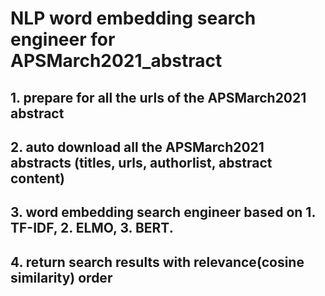 # NLP word embedding search engineer for APSMarch2021_abstract 

## 1. prepare for all the urls of the APSMarch2021 abstract

## 2. auto download all the APSMarch2021 abstracts (titles, urls, authorlist, abstract content)

## 3. word embedding search engineer based on 1. TF-IDF, 2. ELMO, 3. BERT.

## 4. return search results with relevance(cosine similarity) order 
